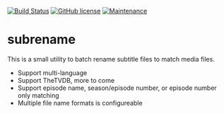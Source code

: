 [![Build Status](https://travis-ci.com/bread22/subrename.svg?branch=master)](https://travis-ci.com/bread22/subrename)  [![GitHub license](https://img.shields.io/github/license/bread22/subrename.svg)](https://github.com/bread22/subrename/blob/master/LICENSE)  [![Maintenance](https://img.shields.io/badge/Maintained%3F-yes-green.svg)](https://GitHub.com/bread22/subrename.js/graphs/commit-activity)

# subrename

This is a small utility to batch rename subtitle files to match media files.

- Support multi-language
- Support TheTVDB, more to come
- Support episode name, season/episode number, or episode number only matching
- Multiple file name formats is configureable
